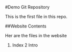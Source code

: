 #Demo Git Repository

This is the first file in this repo.

##Website Contents

Her are the files in the website

1. Index
2 Intro
